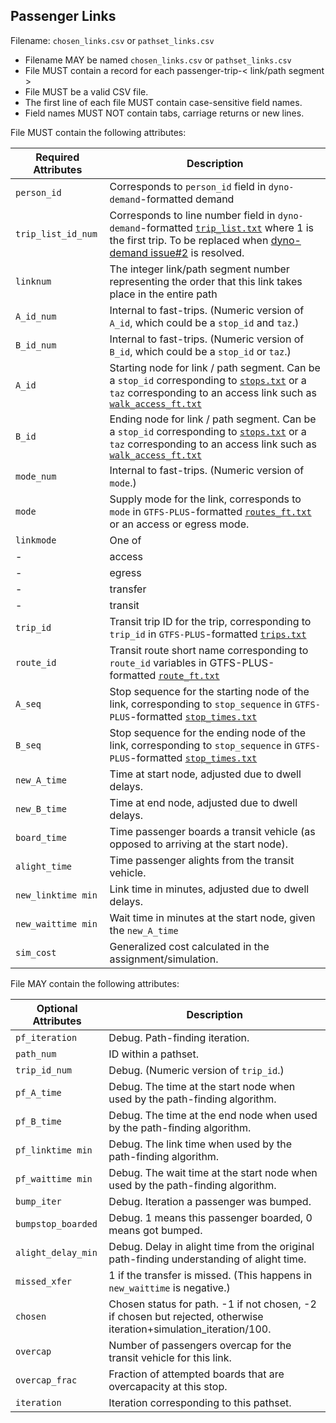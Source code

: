 ## Passenger Links
Filename: `chosen_links.csv` or `pathset_links.csv`

 *  Filename MAY be named `chosen_links.csv` or `pathset_links.csv`
 *  File MUST contain a record for each passenger-trip-< link/path segment >
 *  File MUST be a valid CSV file.
 *  The first line of each file MUST contain case-sensitive field names.
 *  Field names MUST NOT contain tabs, carriage returns or new lines.

File MUST contain the following attributes:

Required Attributes	| Description										
----------			| -------------		
`person_id`			| Corresponds to `person_id` field in `dyno-demand`-formatted demand
`trip_list_id_num`	| Corresponds to line number field in `dyno-demand`-formatted [`trip_list.txt`](https://github.com/osplanning-data-standards/dyno-demand/blob/master/files/trip_list.md) where 1 is the first trip.  To be replaced when [dyno-demand issue#2](https://github.com/osplanning-data-standards/dyno-demand/issues/2) is resolved.
`linknum`			  | The integer link/path segment number representing the order that this link takes place in the entire path
`A_id_num`			| Internal to fast-trips. (Numeric version of `A_id`, which could be a `stop_id` and `taz`.)
`B_id_num`			| Internal to fast-trips. (Numeric version of `B_id`, which could be a `stop_id` or `taz`.)
`A_id`				  | Starting node for link / path segment.  Can be a `stop_id` corresponding to [`stops.txt`](https://github.com/osplanning-data-standards/GTFS-PLUS/blob/master/files/stops.md) or a `taz` corresponding to an access link such as [`walk_access_ft.txt`](https://github.com/osplanning-data-standards/GTFS-PLUS/blob/master/files/walk_access_ft.md)
`B_id`				  |  Ending node for link / path segment. Can be a `stop_id` corresponding to [`stops.txt`](https://github.com/osplanning-data-standards/GTFS-PLUS/blob/master/files/stops.md) or a `taz` corresponding to an access link such as [`walk_access_ft.txt`](https://github.com/osplanning-data-standards/GTFS-PLUS/blob/master/files/walk_access_ft.md)
`mode_num`			| Internal to fast-trips. (Numeric version of `mode`.)
`mode`          | Supply mode for the link, corresponds to `mode` in `GTFS-PLUS`-formatted [`routes_ft.txt`](https://github.com/osplanning-data-standards/GTFS-PLUS/blob/master/files/routes_ft.md) or an access or egress mode.
`linkmode`			| One of 
-					|    access
-					|    egress
-					|    transfer
-					|    transit
`trip_id`			  | Transit trip ID for the trip, corresponding to `trip_id` in `GTFS-PLUS`-formatted [`trips.txt`](https://github.com/osplanning-data-standards/GTFS-PLUS/blob/master/files/trips.md)
`route_id`			| Transit route short name corresponding to `route_id` variables in GTFS-PLUS-formatted [`route_ft.txt`](https://github.com/osplanning-data-standards/GTFS-PLUS/blob/master/files/routes_ft.md)
`A_seq` 			| Stop sequence for the starting node of the link, corresponding to `stop_sequence` in `GTFS-PLUS`-formatted [`stop_times.txt`](https://github.com/osplanning-data-standards/GTFS-PLUS/blob/master/files/stop_times.md)
`B_seq` 			| Stop sequence for the ending node of the link, corresponding to `stop_sequence` in `GTFS-PLUS`-formatted [`stop_times.txt`](https://github.com/osplanning-data-standards/GTFS-PLUS/blob/master/files/stop_times.md)
`new_A_time` | Time at start node, adjusted due to dwell delays.
`new_B_time` | Time at end node, adjusted due to dwell delays.
`board_time` | Time passenger boards a transit vehicle (as opposed to arriving at the start node).
`alight_time`	| Time passenger alights from the transit vehicle.
`new_linktime min` | Link time in minutes, adjusted due to dwell delays.
`new_waittime min` | Wait time in minutes at the start node, given the `new_A_time`
`sim_cost` | Generalized cost calculated in the assignment/simulation.

File MAY contain the following attributes:

Optional Attributes	| Description										
----------			| -------------		
`pf_iteration`	| Debug. Path-finding iteration.
`path_num`			| ID within a pathset.
`trip_id_num`		| Debug. (Numeric version of `trip_id`.)
`pf_A_time` 		| Debug. The time at the start node when used by the path-finding algorithm.
`pf_B_time` 		| Debug. The time at the end node when used by the path-finding algorithm.
`pf_linktime min`	| Debug. The link time when used by the path-finding algorithm.
`pf_waittime min`	| Debug. The wait time at the start node when used by the path-finding algorithm.
`bump_iter`       | Debug. Iteration a passenger was bumped.
`bumpstop_boarded` | Debug. 1 means this passenger boarded, 0 means got bumped.
`alight_delay_min`  | Debug. Delay in alight time from the original path-finding understanding of alight time.
`missed_xfer` | 1 if the transfer is missed. (This happens in `new_waittime` is negative.)
`chosen` | Chosen status for path. -1 if not chosen, -2 if chosen but rejected, otherwise iteration+simulation_iteration/100.
`overcap`	| Number of passengers overcap for the transit vehicle for this link.
`overcap_frac` | Fraction of attempted boards that are overcapacity at this stop.
`iteration` | Iteration corresponding to this pathset.
